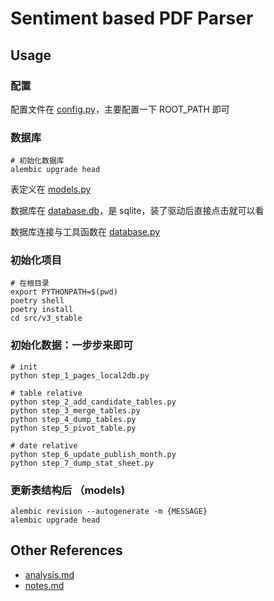 # Sentiment based PDF Parser

## Usage

### 配置

配置文件在 [config.py](../config.py)，主要配置一下 ROOT_PATH 即可

### 数据库

```shell
# 初始化数据库
alembic upgrade head
```

表定义在 [models.py](../models.py)

数据库在 [database.db](../../database.db)，是 sqlite，装了驱动后直接点击就可以看

数据库连接与工具函数在 [database.py](../database.py)

### 初始化项目

```shell
# 在根目录
export PYTHONPATH=$(pwd)
poetry shell
poetry install
cd src/v3_stable
```

### 初始化数据：一步步来即可

```shell
# init
python step_1_pages_local2db.py

# table relative
python step_2_add_candidate_tables.py
python step_3_merge_tables.py
python step_4_dump_tables.py
python step_5_pivot_table.py

# date relative
python step_6_update_publish_month.py
python step_7_dump_stat_sheet.py
```

### 更新表结构后 （models)

```shell
alembic revision --autogenerate -m {MESSAGE}
alembic upgrade head
```

## Other References

- [analysis.md](../../docs/analysis.md)
- [notes.md](../../docs/notes.md)